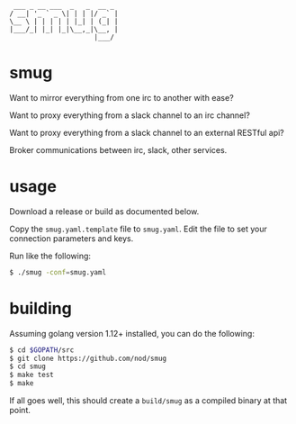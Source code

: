
```
 ___ _ __ ___  _   _  __ _ 
/ __| '_ ` _ \| | | |/ _` |
\__ \ | | | | | |_| | (_| |
|___/_| |_| |_|\__,_|\__, |
                     |___/ 
```

# smug

Want to mirror everything from one irc to another with ease?

Want to proxy everything from a slack channel to an irc channel?

Want to proxy everything from a slack channel to an external RESTful api?

Broker communications between irc, slack, other services.

# usage

Download a release or build as documented below.

Copy the `smug.yaml.template` file to `smug.yaml`.  Edit the file to set your
connection parameters and keys.

Run like the following:

```bash
$ ./smug -conf=smug.yaml
```

# building

Assuming golang version 1.12+ installed, you can do the following:

```bash
$ cd $GOPATH/src
$ git clone https://github.com/nod/smug
$ cd smug
$ make test
$ make
```

If all goes well, this should create a `build/smug` as a compiled binary at that
point.

